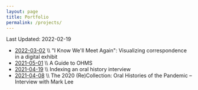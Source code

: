 ```yaml
---
layout: page
title: Portfolio
permalink: /projects/
---
```


Last Updated: 2022-02-19

* [2022-03-02](https://sashacsy.github.io/projects/2022/02/18/digital-exhibit-rbsc.html) \\\ "I Know We'll Meet Again": Visualizing correspondence in a digital exhibit
* [2021-05-01](https://sashacsy.github.io/projects/2021/05/01/guide-to-ohms.html) \\\ A Guide to OHMS
* [2021-04-19](https://sashacsy.github.io/projects/2021/04/19/oral-history-interview.html) \\\ Indexing an oral history interview
* [2021-04-08](https://blogs.ubc.ca/2020recollection/2021/04/08/mark-lee/) \\\ The 2020 (Re)Collection: Oral Histories of the Pandemic – Interview with Mark Lee
